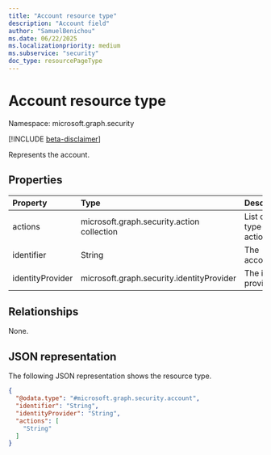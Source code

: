 ```yaml
---
title: "Account resource type"
description: "Account field"
author: "SamuelBenichou"
ms.date: 06/22/2025
ms.localizationpriority: medium
ms.subservice: "security"
doc_type: resourcePageType
---
```


# Account resource type

Namespace: microsoft.graph.security

[!INCLUDE [beta-disclaimer](../../includes/beta-disclaimer.md)]

Represents the account.

## Properties
|Property| Type                                                                                                     |Description|
|:---|:---------------------------------------------------------------------------------------------------------|:---|
|actions| microsoft.graph.security.action collection                                                               |List of the type of action|
|identifier| String                                                                                                   |The account ID|
|identityProvider| microsoft.graph.security.identityProvider                                                                |The identity provider|

## Relationships
None.

## JSON representation
The following JSON representation shows the resource type.
<!-- {
  "blockType": "resource",
  "@odata.type": "microsoft.graph.security.account"
}
-->
``` json
{
  "@odata.type": "#microsoft.graph.security.account",
  "identifier": "String",
  "identityProvider": "String",
  "actions": [
    "String"
  ]
}
```
